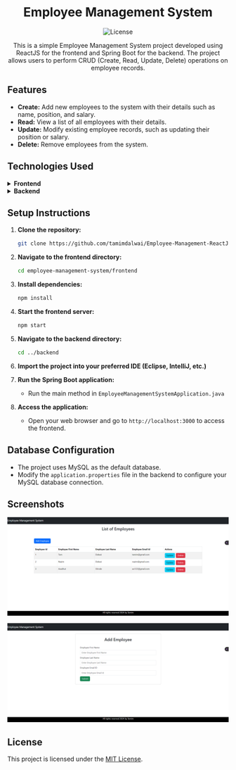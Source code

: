 <h1 align="center">Employee Management System</h1>

<p align="center">
  <img src="https://img.shields.io/badge/license-MIT-blue.svg" alt="License"/>
</p>

<p align="center">This is a simple Employee Management System project developed using ReactJS for the frontend and Spring Boot for the backend. The project allows users to perform CRUD (Create, Read, Update, Delete) operations on employee records.</p>

## Features

- **Create:** Add new employees to the system with their details such as name, position, and salary.
- **Read:** View a list of all employees with their details.
- **Update:** Modify existing employee records, such as updating their position or salary.
- **Delete:** Remove employees from the system.

## Technologies Used

<details>
<summary><b>Frontend</b></summary>

- ReactJS
- HTML
- CSS
- Axios (for handling HTTP requests)
</details>

<details>
<summary><b>Backend</b></summary>

- Spring Boot
- Java
- Spring Data JPA (for interacting with the database)
- MySQL (or any other relational database of your choice)
</details>

## Setup Instructions

1. **Clone the repository:**

   ```bash
   git clone https://github.com/tamimdalwai/Employee-Management-ReactJs-Spring-boot-.git
   ```

2. **Navigate to the frontend directory:**

   ```bash
   cd employee-management-system/frontend
   ```

3. **Install dependencies:**

   ```bash
   npm install
   ```

4. **Start the frontend server:**

   ```bash
   npm start
   ```

5. **Navigate to the backend directory:**

   ```bash
   cd ../backend
   ```

6. **Import the project into your preferred IDE (Eclipse, IntelliJ, etc.)**

7. **Run the Spring Boot application:**

   - Run the main method in `EmployeeManagementSystemApplication.java`

8. **Access the application:**
   - Open your web browser and go to `http://localhost:3000` to access the frontend.

## Database Configuration

- The project uses MySQL as the default database.
- Modify the `application.properties` file in the backend to configure your MySQL database connection.

## Screenshots

![alt text](image.png)

![alt text](image-1.png)

## License

This project is licensed under the [MIT License](LICENSE).

</details>
